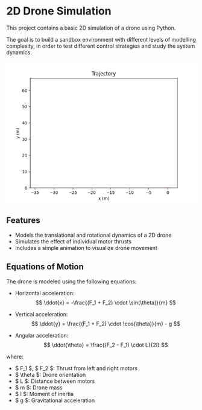 # 2D Drone Simulation

This project contains a basic 2D simulation of a drone using Python. 

The goal is to build a sandbox environment with different levels of modelling complexity, in order to test different control strategies and study the system dynamics.

![2d drone trajectory](https://github.com/fpelogia/drone-simulation/blob/main/trajectory.gif?raw=true)

## Features

- Models the translational and rotational dynamics of a 2D drone
- Simulates the effect of individual motor thrusts
- Includes a simple animation to visualize drone movement

## Equations of Motion

The drone is modeled using the following equations:

- Horizontal acceleration:
  $$
  \ddot{x} = -\frac{(F_1 + F_2) \cdot \sin(\theta)}{m}
  $$

- Vertical acceleration:
  $$
  \ddot{y} = \frac{(F_1 + F_2) \cdot \cos(\theta)}{m} - g
  $$

- Angular acceleration:
  $$
  \ddot{\theta} = \frac{(F_2 - F_1) \cdot L}{2I}
  $$

where:

- $ F_1 $, $ F_2 $: Thrust from left and right motors
- $ \theta $: Drone orientation
- $ L $: Distance between motors
- $ m $: Drone mass
- $ I $: Moment of inertia
- $ g $: Gravitational acceleration

